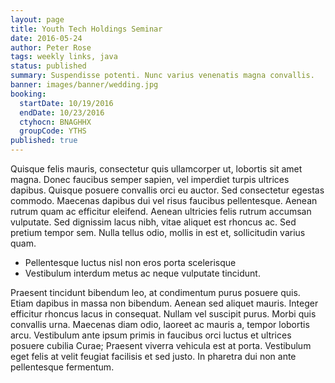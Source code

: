 ```yaml
---
layout: page
title: Youth Tech Holdings Seminar
date: 2016-05-24
author: Peter Rose
tags: weekly links, java
status: published
summary: Suspendisse potenti. Nunc varius venenatis magna convallis.
banner: images/banner/wedding.jpg
booking:
  startDate: 10/19/2016
  endDate: 10/23/2016
  ctyhocn: BNAGHHX
  groupCode: YTHS
published: true
---
```

Quisque felis mauris, consectetur quis ullamcorper ut, lobortis sit amet magna. Donec faucibus semper sapien, vel imperdiet turpis ultrices dapibus. Quisque posuere convallis orci eu auctor. Sed consectetur egestas commodo. Maecenas dapibus dui vel risus faucibus pellentesque. Aenean rutrum quam ac efficitur eleifend. Aenean ultricies felis rutrum accumsan vulputate. Sed dignissim lacus nibh, vitae aliquet est rhoncus ac. Sed pretium tempor sem. Nulla tellus odio, mollis in est et, sollicitudin varius quam.

* Pellentesque luctus nisl non eros porta scelerisque
* Vestibulum interdum metus ac neque vulputate tincidunt.

Praesent tincidunt bibendum leo, at condimentum purus posuere quis. Etiam dapibus in massa non bibendum. Aenean sed aliquet mauris. Integer efficitur rhoncus lacus in consequat. Nullam vel suscipit purus. Morbi quis convallis urna. Maecenas diam odio, laoreet ac mauris a, tempor lobortis arcu. Vestibulum ante ipsum primis in faucibus orci luctus et ultrices posuere cubilia Curae; Praesent viverra vehicula est at porta. Vestibulum eget felis at velit feugiat facilisis et sed justo. In pharetra dui non ante pellentesque fermentum.
